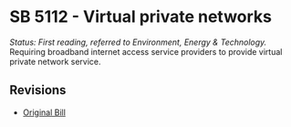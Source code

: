 # SB 5112 - Virtual private networks
*Status: First reading, referred to Environment, Energy & Technology.*
Requiring broadband internet access service providers to provide virtual private network service.

## Revisions
* [Original Bill](1/)